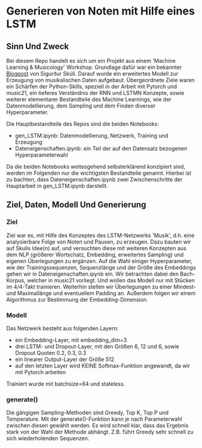 # Generieren von Noten mit Hilfe eines LSTM

## Sinn Und Zweck

Bei diesem Repo handelt es sich um ein Projekt aus einem 'Machine Learning & Musicology' Workshop. Grundlage dafür war ein bekannter [Blogpost](https://towardsdatascience.com/how-to-generate-music-using-a-lstm-neural-network-in-keras-68786834d4c5) von Sigurður Skúli. Darauf wurde ein erweitertes Modell zur Erzeugung von musikalischen Daten aufgebaut. Übergeordnete Ziele waren ein Schärfen der Python-Skills, speziell in der Arbeit mit Pytorch und music21, ein tieferes Verständnis der RNN und LSTMN Konzepte, sowie weiterer elementarer Bestandteile des Machine Learnings, wie der Datenmodellierung, dem Sampling und dem Finden diverser Hyperparameter. 


Die Hauptbestandteile des Repos sind die beiden Notebooks:

- gen_LSTM.ipynb: Datenmodellierung, Netzwerk, Training und Erzeugung
- Dateneigenschaften.ipynb: ein Teil der auf den Datensatz bezogenen Hyperparameterwahl

Da die beiden Notebooks weitesgehend selbsterklärend konzipiert sind, werden im Folgenden nur die wichtigsten Bestandteile genannt. Hierbei ist zu bachten, dass Dateneigenschaften.ipynb zwei Zwischenschritte der Hauptarbeit in gen_LSTM.ipynb darstellt. 

## Ziel, Daten, Modell Und Generierung

### Ziel
Ziel war es, mit Hilfe des Konzeptes des LSTM-Netzwerks 'Musik', d.h. eine analysierbare Folge von Noten und Pausen, zu erzeugen. Dazu bauten wir auf Skulis Idee(n) auf, und versuchten diese mit weiteren Konzepten aus dem NLP (größerer Wortschatz, Embedding, erweitertes Sampling) und eigenen Überlegungen zu ergänzen. Auf die Wahl einiger Hyperparameter, wie der Trainingssequenzen, Sequenzlänge und der Größe des Embeddings gehen wir in Dateneigenschaften.ipynb ein. Wir betrachten dabei den Bach-Korpus, welcher in music21 vorliegt. Und wollen das Modell nur mit Stücken im 4/4-Takt trainieren. Weiterhin stellen wir Überlegungen zu einer Mindest- und Maximallänge und eventuellem Padding an. Außerdem folgen wir einem Algorithmus zur Bestimmung der Embedding-Dimension.

### Modell
Das Netzwerk besteht aus folgenden Layern:
- ein Embedding-Layer, mit embedding_dim=3
- drei LSTM- und Dropout-Layer, mit den Größen 6, 12 und 6, sowie Dropout Quoten 0.2, 0.3, 0.3
- ein linearer Output-Layer der Größe 512
- auf den letzten Layer wird KEINE Softmax-Funktion angewandt, da wir mit Pytorch arbeiten

Trainiert wurde mit batchsize=64 und stateless.

### generate()
Die gängigen Sampling-Methoden sind Greedy, Top K, Top P und Temperature. Mit der generate()-Funktion kann je nach Parameterwahl zwischen diesen gewählt werden. Es wird schnell klar, dass das Ergebnis stark von der Wahl der Methode abhängt. Z.B. führt Greedy sehr schnell zu sich wiederholenden Sequenzen.
